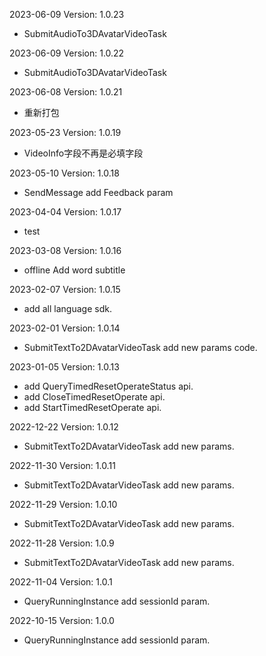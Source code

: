 2023-06-09 Version: 1.0.23
- SubmitAudioTo3DAvatarVideoTask

2023-06-09 Version: 1.0.22
- SubmitAudioTo3DAvatarVideoTask

2023-06-08 Version: 1.0.21
- 重新打包

2023-05-23 Version: 1.0.19
- VideoInfo字段不再是必填字段

2023-05-10 Version: 1.0.18
- SendMessage add Feedback param

2023-04-04 Version: 1.0.17
- test

2023-03-08 Version: 1.0.16
- offline Add word subtitle

2023-02-07 Version: 1.0.15
- add all language sdk.

2023-02-01 Version: 1.0.14
- SubmitTextTo2DAvatarVideoTask add new params code.

2023-01-05 Version: 1.0.13
- add QueryTimedResetOperateStatus api.
- add CloseTimedResetOperate api.
- add StartTimedResetOperate api.

2022-12-22 Version: 1.0.12
- SubmitTextTo2DAvatarVideoTask add new params.

2022-11-30 Version: 1.0.11
- SubmitTextTo2DAvatarVideoTask add new params.

2022-11-29 Version: 1.0.10
- SubmitTextTo2DAvatarVideoTask add new params.

2022-11-28 Version: 1.0.9
- SubmitTextTo2DAvatarVideoTask add new params.

2022-11-04 Version: 1.0.1
- QueryRunningInstance add sessionId param.

2022-10-15 Version: 1.0.0
- QueryRunningInstance add sessionId param.

